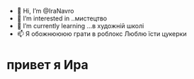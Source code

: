 - 👋 Hi, I’m @IraNavro
- 👀 I’m interested in ..мистецтво
- 🌱 I’m currently learning ...в художній школі
 - 📫 Я обожнюююю  грати в роблокс 
 Люблю їсти цукерки

<!---
IraNavro/IraNavro is a ✨ special ✨ repository because its `README.md` (this file) appears on your GitHub profile.
You can click the Preview link to take a look at your changes.
--->
<h1>привет я Ира</h1>
